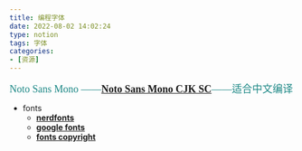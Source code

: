 ```yaml
---
title: 编程字体
date: 2022-08-02 14:02:24
type: notion
tags: 字体
categories:
- [资源]
---
```



<p id="div-border-top-red">
<font color="#1D8886" size="4" face="FZYaoti">Noto Sans Mono ——<a href="https://blog.csdn.net/weixin_44191535/article/details/105022799"><strong>Noto Sans Mono CJK SC</strong></a>——适合中文编译
</font></p>

- fonts
	- <a href="https://www.nerdfonts.com/font-downloads"><strong>nerdfonts</strong></a>
	- <a href="https://www.googlefonts.cn/"><strong>google fonts</strong></a>
	- <a href="https://fonts.safe.360.cn/"><strong>fonts copyright</strong></a>

*<!-- more -->*
